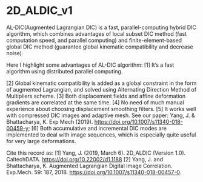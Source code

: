 # 2D_ALDIC_v1
AL-DIC(Augmented Lagrangian DIC) is a fast, parallel-computing hybrid DIC algorithm, which combines advantages of local subset DIC method (fast computation speed, and parallel computing) and finite-element-based global DIC method (guarantee global kinematic compatibility and decrease noise).  

Here I highlight some advantages of AL-DIC algorithm:
[1] It’s a fast algorithm using distributed parallel computing. </p>
[2]	Global kinematic compatibility is added as a global constraint in the form of augmented Lagrangian, and solved using Alternating Direction Method of Multipliers scheme.
[3]	Both displacement fields and affine deformation gradients are correlated at the same time.
[4]	No need of much manual experience about choosing displacement smoothing filters.
[5]	It works well with compressed DIC images and adaptive mesh. See our paper: Yang, J. & Bhattacharya, K. Exp Mech (2019). https://doi.org/10.1007/s11340-018-00459-y;
[6]	Both accumulative and incremental DIC modes are implemented to deal with image sequences, which is especially quite useful for very large deformations.

Cite this record as:
[1] Yang, J. (2019, March 6). 2D_ALDIC (Version 1.0). CaltechDATA. https://doi.org/10.22002/d1.1188
[2] Yang, J. and Bhattacharya, K. Augmented Lagrangian Digital Image Correlation. Exp.Mech. 59: 187, 2018. https://doi.org/10.1007/s11340-018-00457-0.
